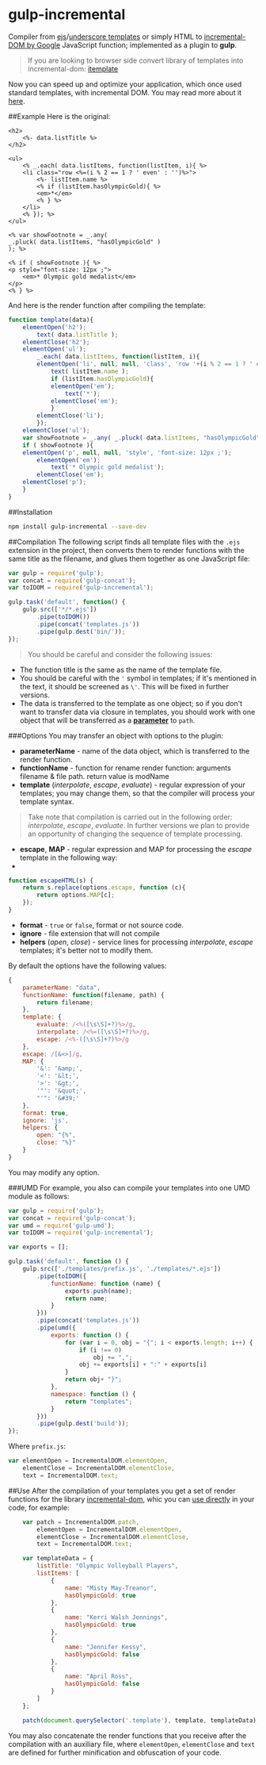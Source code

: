 # gulp-incremental

Compiler from [ejs](http://www.embeddedjs.com/)/[underscore templates](http://underscorejs.org/#template) or simply HTML to [incremental-DOM by Google](http://google.github.io/incremental-dom/) JavaScript function; implemented as a plugin to **gulp**.

> If you are looking to browser side convert library of templates into incremental-dom: [itemplate](https://github.com/Rapid-Application-Development-JS/itemplate)

Now you can speed up and optimize your application, which once used standard templates, with incremental DOM. You may read more about it [here](https://medium.com/google-developers/introducing-incremental-dom-e98f79ce2c5f).

##Example
Here is the original:

```ejs
<h2>
    <%- data.listTitle %>
</h2>

<ul>
    <% _.each( data.listItems, function(listItem, i){ %>
    <li class="row <%=(i % 2 == 1 ? ' even' : '')%>">
        <%- listItem.name %>
        <% if (listItem.hasOlympicGold){ %>
        <em>*</em>
        <% } %>
    </li>
    <% }); %>
</ul>

<% var showFootnote = _.any(
_.pluck( data.listItems, "hasOlympicGold" )
); %>

<% if ( showFootnote ){ %>
<p style="font-size: 12px ;">
    <em>* Olympic gold medalist</em>
</p>
<% } %>
```
And here is the render function after compiling the template:
 
```javascript
function template(data){
	elementOpen('h2');
		text( data.listTitle );
	elementClose('h2');
	elementOpen('ul');
		_.each( data.listItems, function(listItem, i){     
		elementOpen('li', null, null, 'class', 'row '+(i % 2 == 1 ? ' even' : ''));
			text( listItem.name );
			if (listItem.hasOlympicGold){         
			elementOpen('em');
				text('*');
			elementClose('em');
			}     
		elementClose('li');     
		}); 
	elementClose('ul');  
	var showFootnote = _.any( _.pluck( data.listItems, "hasOlympicGold" ) );  
	if ( showFootnote ){ 
	elementOpen('p', null, null, 'style', 'font-size: 12px ;');
		elementOpen('em');
			text('* Olympic gold medalist');
		elementClose('em');
	elementClose('p');
	}
}
```
##Installation

```bash
npm install gulp-incremental --save-dev
```
##Compilation
The following script finds all template files with the `.ejs` extension in the project, then converts them to render functions with the same title as the filename, and glues them together as one JavaScript file:

```javascript
var gulp = require('gulp');
var concat = require('gulp-concat');
var toIDOM = require('gulp-incremental');

gulp.task('default', function() {
    gulp.src(['*/*.ejs'])
        .pipe(toIDOM())
        .pipe(concat('templates.js'))
        .pipe(gulp.dest('bin/'));
});
```

> You should be careful and consider the following issues:
>
* The function title is the same as the name of the template file.
* You should be careful with the `'` symbol in templates; if it's mentioned in the text, it should be screened as `\'`. This will be fixed in further versions.
* The data is transferred to the template as one object; so if you don't want to transfer data via closure in templates, you should work with one object that will be transferred as a [**parameter**](#parameterName) to `path`.

###Options
You may transfer an object with options to the plugin:

* **parameterName**<a name="parameterName"></a> - name of the data object, which is transferred to the render function.
* **functionName** - function for rename render function: arguments filename & file path.
return value is modName
* **template** (*interpolate*, *escape*, *evaluate*) - regular expression of your templates; you may change them, so that the compiler will process your template syntax. 
> Take note that compilation is carried out in the following order: *interpolate*, *escape*, *evaluate*. In further versions we plan to provide an opportunity of changing the sequence of template processing.

* **escape**, **MAP** - regular expression and MAP for processing the *escape* template in the following way:
* 
```javascript
function escapeHTML(s) {
    return s.replace(options.escape, function (c){
        return options.MAP[c];
    });
}
```
* **format** - `true` or `false`, format or not source code.
* **ignore** - file extension that will not compile
* **helpers** (*open*, *close*) - service lines for processing *interpolate*, *escape* templates; it's better not to modify them.


By default the options have the following values:

```javascript
{
    parameterName: "data",
    functionName: function(filename, path) {
        return filename;
    },
    template: {
        evaluate: /<%([\s\S]+?)%>/g,
        interpolate: /<%=([\s\S]+?)%>/g,
        escape: /<%-([\s\S]+?)%>/g
    },
    escape: /[&<>]/g,
    MAP: {
        '&': '&amp;',
        '<': '&lt;',
        '>': '&gt;',
        '"': '&quot;',
        "'": '&#39;'
    },
    format: true,
    ignore: 'js',
    helpers: {
        open: "{%",
        close: "%}"
    }
}
```
You may modify any option.

###UMD
For example, you also can compile your templates into one UMD module as follows:

```javascript
var gulp = require('gulp');
var concat = require('gulp-concat');
var umd = require('gulp-umd');
var toIDOM = require('gulp-incremental');

var exports = [];

gulp.task('default', function () {
    gulp.src(['./templates/prefix.js', './templates/*.ejs'])
        .pipe(toIDOM({
            functionName: function (name) {
                exports.push(name);
                return name;
            }
        }))
        .pipe(concat('templates.js'))
        .pipe(umd({
            exports: function () {
                for (var i = 0, obj = "{"; i < exports.length; i++) {
                    if (i !== 0)
                        obj += ",";
                    obj += exports[i] + ":" + exports[i]
                }
                return obj+ "}";
            },
            namespace: function () {
                return "templates";
            }
        }))
        .pipe(gulp.dest('build'));
});
```
Where `prefix.js`:

```javascript
var elementOpen = IncrementalDOM.elementOpen,
    elementClose = IncrementalDOM.elementClose,
    text = IncrementalDOM.text;
```


##Use
After the compilation of your templates you get a set of render functions for the library [incremental-dom](https://github.com/google/incremental-dom), whic you can [use directly](http://google.github.io/incremental-dom/#api/patch) in your code, for example:

```javascript
    var patch = IncrementalDOM.patch,
        elementOpen = IncrementalDOM.elementOpen,
        elementClose = IncrementalDOM.elementClose,
        text = IncrementalDOM.text;

    var templateData = {
        listTitle: "Olympic Volleyball Players",
        listItems: [
            {
                name: "Misty May-Treanor",
                hasOlympicGold: true
            },
            {
                name: "Kerri Walsh Jennings",
                hasOlympicGold: true
            },
            {
                name: "Jennifer Kessy",
                hasOlympicGold: false
            },
            {
                name: "April Ross",
                hasOlympicGold: false
            }
        ]
    };

    patch(document.querySelector('.template'), template, templateData);
``` 
You may also concatenate the render functions that you receive after the compilation with an auxiliary file, where `elementOpen`, `elementClose` and `text` are defined for further minification and obfuscation of your code.